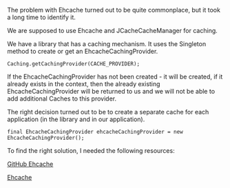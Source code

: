 The problem with Ehcache turned out to be quite commonplace, but it took a long time to identify it.

We are supposed to use Ehcache and JCacheCacheManager for caching.

We have a library that has a caching mechanism. It uses the Singleton method to create or get an EhcacheCachingProvider.

`Caching.getCachingProvider(CACHE_PROVIDER);`

If the EhcacheCachingProvider has not been created - it will be created, if it already exists in the context, then the already existing EhcacheCachingProvider will be returned to us and we will not be able to add additional Caches to this provider.

The right decision turned out to be to create a separate cache for each application (in the library and in our application).

`final EhcacheCachingProvider ehcacheCachingProvider = new EhcacheCachingProvider();`


To find the right solution, I needed the following resources:

[GitHub Ehcache](https://github.com/ehcache/ehcache-jcache/tree/master/ehcache-jcache#configuring-a-jcache-programmatically)

[Ehcache](https://www.ehcache.org/documentation/2.8/code-samples.html)